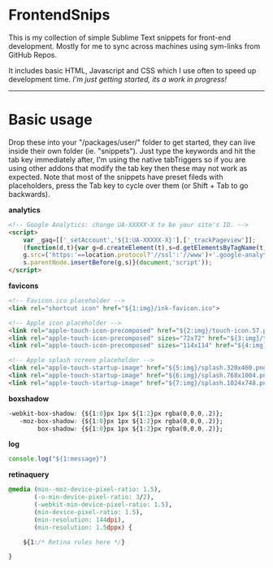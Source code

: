 FrontendSnips
=============

This is my collection of simple Sublime Text snippets for front-end development. Mostly for me to sync across machines using sym-links from  GitHub Repos.

It includes basic HTML, Javascript and CSS which I use often to speed up development time.
_I'm just getting started, its a work in progress!_

---

# Basic usage
Drop these into your "/packages/user/" folder to get started, they can live inside their own folder (ie. "snippets"). Just type the keywords and hit the tab key immediately after, I'm using the native tabTriggers so if you are using other addons that modify the tab key then these may not work as expected. Note that most of the snippets have preset fileds with placeholders, press the Tab key to cycle over them (or Shift + Tab to go backwards).

__analytics__

```html
<!-- Google Analytics: change UA-XXXXX-X to be your site's ID. -->
<script>
    var _gaq=[['_setAccount','${1:UA-XXXXX-X}'],['_trackPageview']];
    (function(d,t){var g=d.createElement(t),s=d.getElementsByTagName(t)[0];
    g.src=('https:'==location.protocol?'//ssl':'//www')+'.google-analytics.com/ga.js';
    s.parentNode.insertBefore(g,s)}(document,'script'));
</script>
```

__favicons__

```html
<!-- Favicon.ico placeholder -->
<link rel="shortcut icon" href="${1:img}/ink-favicon.ico">

<!-- Apple icon placeholder -->
<link rel="apple-touch-icon-precomposed" href="${2:img}/touch-icon.57.png">
<link rel="apple-touch-icon-precomposed" sizes="72x72" href="${3:img}/touch-icon.72.png">
<link rel="apple-touch-icon-precomposed" sizes="114x114" href="${4:img}/touch-icon.114.png">

<!-- Apple splash screen placeholder -->
<link rel="apple-touch-startup-image" href="${5:img}/splash.320x460.png" media="screen and (min-device-width: 200px) and (max-device-width: 320px) and (orientation:portrait)">
<link rel="apple-touch-startup-image" href="${6:img}/splash.768x1004.png" media="screen and (min-device-width: 481px) and (max-device-width: 1024px) and (orientation:portrait)">
<link rel="apple-touch-startup-image" href="${7:img}/splash.1024x748.png" media="screen and (min-device-width: 481px) and (max-device-width: 1024px) and (orientation:landscape)">
```

__boxshadow__

```css
-webkit-box-shadow: {${1:0}px 1px ${1:2}px rgba(0,0,0,.2)};
   -moz-box-shadow: {${1:0}px 1px ${1:2}px rgba(0,0,0,.2)};
        box-shadow: {${1:0}px 1px ${1:2}px rgba(0,0,0,.2)};
```

__log__

```javascript
console.log("${1:message}")
```

__retinaquery__

```css
@media (min--moz-device-pixel-ratio: 1.5),
       (-o-min-device-pixel-ratio: 3/2),
       (-webkit-min-device-pixel-ratio: 1.5),
       (min-device-pixel-ratio: 1.5),
       (min-resolution: 144dpi),
       (min-resolution: 1.5dppx) {

	${1:/* Retina rules here */}

}
```
